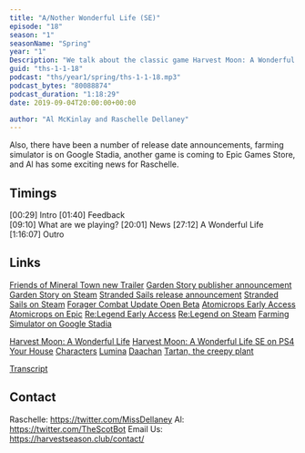 ```yaml
---
title: "A/Nother Wonderful Life (SE)"
episode: "18"
season: "1"
seasonName: "Spring"
year: "1"
Description: "We talk about the classic game Harvest Moon: A Wonderful Life."
guid: "ths-1-1-18"
podcast: "ths/year1/spring/ths-1-1-18.mp3"
podcast_bytes: "80088874"
podcast_duration: "1:18:29"
date: 2019-09-04T20:00:00+00:00

author: "Al McKinlay and Raschelle Dellaney"
---
```


Also, there have been a number of release date announcements, farming simulator is on Google Stadia, another game is coming to Epic Games Store, and Al has some exciting news for Raschelle.

## Timings

[00:29] Intro
[01:40] Feedback    
[09:10] What are we playing?
[20:01] News
[27:12] A Wonderful Life
[1:16:07] Outro

## Links

[Friends of Mineral Town new Trailer](https://www.youtube.com/watch?v=-MpEnVC0iFk)
[Garden Story publisher announcement](https://twitter.com/gardenstorygame/status/1163858249688473601)
[Garden Story on Steam](https://store.steampowered.com/app/1062140/Garden_Story/)
[Stranded Sails release announcement](https://twitter.com/rokapublish/status/1165926602716266501?s=09)
[Stranded Sails on Steam](https://store.steampowered.com/app/943260/Stranded_Sails__Explorers_of_the_Cursed_Islands/)
[Forager Combat Update Open Beta](https://steamcommunity.com/games/751780/announcements/detail/1601513871230940546)
[Atomicrops Early Access](https://twitter.com/RawFury/status/1166342200482881538)
[Atomicrops on Epic](https://www.epicgames.com/store/en-US/product/atomicrops/home)
[Re:Legend Early Access](https://www.kickstarter.com/projects/1723653856/re-legend-co-op-monster-raising-rpg/posts/2604452)
[Re:Legend on Steam](https://store.steampowered.com/app/823950/ReLegend/)
[Farming Simulator on Google Stadia](https://www.youtube.com/watch?v=GkDCeWJ_jV4)

[Harvest Moon: A Wonderful Life](https://en.wikipedia.org/wiki/Harvest_Moon:_A_Wonderful_Life)
[Harvest Moon: A Wonderful Life SE on PS4](https://store.playstation.com/en-gb/product/EP1014-CUSA06609_00-SLUS211710000001)
[Your House](https://gamefaqs.akamaized.net/screens/5/d/4/gfs_22975_1_5_mid.jpg)
[Characters](https://harvestmoon.fandom.com/wiki/Category:Harvest_Moon:_A_Wonderful_Life_Characters)
[Lumina](https://harvestmoon.fandom.com/wiki/Lumina_(AWL))
[Daachan](https://harvestmoon.fandom.com/wiki/Daachan_(AWL))
[Tartan, the creepy plant](https://harvestmoon.fandom.com/wiki/Tartan_(AWL)?file=Tartan.png)

[Transcript](https://docs.google.com/document/d/13boDvX1NumSLKX8nDl_rqD4lW5eNjsUeESkdu1hI4Fs/edit?usp=sharingx)

## Contact

Raschelle: https://twitter.com/MissDellaney
Al: https://twitter.com/TheScotBot
Email Us: https://harvestseason.club/contact/
